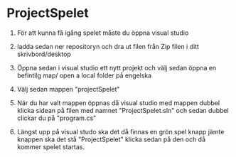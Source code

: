 # ProjectSpelet

1. För att kunna få igång spelet måste du öppna visual studio

2. ladda sedan ner repositoryn och dra ut filen från Zip filen i ditt skrivbord/desktop

3. Öppna sedan i visual studio ett nytt projekt och välj sedan öppna en befintilg map/ open a local folder på engelska

4. Välj sedan mappen "projectSpelet"

5. När du har valt mappen öppnas då visual studio med mappen dubbel klicka sidean på filen med namnet "ProjectSpelet.sln" och sedan dubbel clickar du på "program.cs"

6. Längst upp på visual studo ska det då finnas en grön spel knapp jämte knappen ska det stå "ProjectSpelet" klicka sedan på den och då kommer spelet startas.
